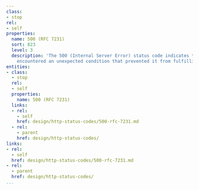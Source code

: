 ```yaml
---
class:
- stop
rel:
- self
properties:
  name: 500 (RFC 7231)
  sort: 823
  level: 3
  description: 'The 500 (Internal Server Error) status code indicates that the server
    encountered an unexpected condition that prevented it from fulfilling the request. '
entities:
- class:
  - stop
  rel:
  - self
  properties:
    name: 500 (RFC 7231)
  links:
  - rel:
    - self
    href: design/http-status-codes/500-rfc-7231.md
  - rel:
    - parent
    href: design/http-status-codes/
links:
- rel:
  - self
  href: design/http-status-codes/500-rfc-7231.md
- rel:
  - parent
  href: design/http-status-codes/
...
```

